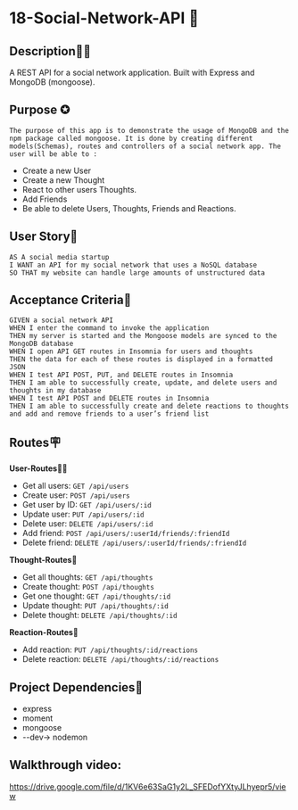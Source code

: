 # 18-Social-Network-API 📲

## Description🧘🏻
A REST API for a social network application. Built with Express and MongoDB (mongoose).

## Purpose ✪
    The purpose of this app is to demonstrate the usage of MongoDB and the npm package called mongoose. It is done by creating different models(Schemas), routes and controllers of a social network app. The user will be able to :
* Create a new User
* Create a new Thought
* React to other users Thoughts.
* Add Friends
* Be able to delete Users, Thoughts, Friends and Reactions.

## User Story🎯
```
AS A social media startup
I WANT an API for my social network that uses a NoSQL database
SO THAT my website can handle large amounts of unstructured data
```

## Acceptance Criteria🦉
```
GIVEN a social network API
WHEN I enter the command to invoke the application
THEN my server is started and the Mongoose models are synced to the MongoDB database
WHEN I open API GET routes in Insomnia for users and thoughts
THEN the data for each of these routes is displayed in a formatted JSON
WHEN I test API POST, PUT, and DELETE routes in Insomnia
THEN I am able to successfully create, update, and delete users and thoughts in my database
WHEN I test API POST and DELETE routes in Insomnia
THEN I am able to successfully create and delete reactions to thoughts and add and remove friends to a user’s friend list
```



## Routes🪧
**User-Routes**🧔‍♂️
- Get all users:        `GET /api/users`
- Create user:          `POST /api/users`
- Get user by ID:       `GET /api/users/:id`
- Update user:          `PUT /api/users/:id`
- Delete user:          `DELETE /api/users/:id`
- Add friend:           `POST /api/users/:userId/friends/:friendId`
- Delete friend:        `DELETE /api/users/:userId/friends/:friendId`

**Thought-Routes**💭
- Get all thoughts:     `GET /api/thoughts`
- Create thought:       `POST /api/thoughts`
- Get one thought:      `GET /api/thoughts/:id`
- Update thought:       `PUT /api/thoughts/:id`
- Delete thought:       `DELETE /api/thoughts/:id`

**Reaction-Routes**🥸
- Add reaction:         `PUT /api/thoughts/:id/reactions`
- Delete reaction:      `DELETE /api/thoughts/:id/reactions`

## Project Dependencies🧪
- express
- moment
- mongoose
- --dev-> nodemon

## Walkthrough video:

https://drive.google.com/file/d/1KV6e63SaG1y2L_SFEDofYXtyJLhyepr5/view